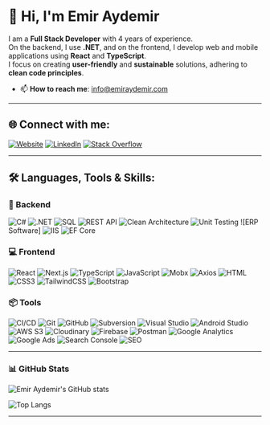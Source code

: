 # 👋 Hi, I'm Emir Aydemir

I am a **Full Stack Developer** with 4 years of experience.  
On the backend, I use **.NET**, and on the frontend, I develop web and mobile applications using **React** and **TypeScript**.  
I focus on creating **user-friendly** and **sustainable** solutions, adhering to **clean code principles**.

- 📫 **How to reach me**: info@emiraydemir.com

---

## 🌐 Connect with me:
[![Website](https://img.shields.io/badge/Website-000?style=for-the-badge&logo=google-chrome&logoColor=white)](https://emiraydemir.com/)
[![LinkedIn](https://img.shields.io/badge/LinkedIn-0A66C2?style=for-the-badge&logo=linkedin&logoColor=white)](https://www.linkedin.com/in/emir-muhammet-aydemir/)
[![Stack Overflow](https://img.shields.io/badge/Stack%20Overflow-FE7A16?style=for-the-badge&logo=stack-overflow&logoColor=white)](https://stackoverflow.com/users/22620218/emir-aydemir)

---

## 🛠️ Languages, Tools & Skills:

### 🧠 Backend
![C#](https://img.shields.io/badge/C%23-5C2D91?style=flat&logo=c-sharp&logoColor=white)
![.NET](https://img.shields.io/badge/.NET-5C2D91?style=flat&logo=dotnet&logoColor=white)
![SQL](https://img.shields.io/badge/SQL-CC2927?style=flat&logo=microsoftsqlserver&logoColor=white)
![REST API](https://img.shields.io/badge/REST_API-FF5722?style=flat&logo=apachespark&logoColor=white)
![Clean Architecture](https://img.shields.io/badge/Clean_Architecture-3498db?style=flat)
![Unit Testing](https://img.shields.io/badge/Unit_Testing-2ecc71?style=flat&logo=jest&logoColor=white)
![ERP Software]
![IIS](https://img.shields.io/badge/IIS-4B6EAF?style=flat&logo=windows&logoColor=white)
![EF Core](https://img.shields.io/badge/EF%20Core-512BD4?style=flat&logo=dotnet&logoColor=white)

### 💻 Frontend
![React](https://img.shields.io/badge/React-20232A?style=flat&logo=react&logoColor=61DAFB)
![Next.js](https://img.shields.io/badge/Next.js-000000?style=flat&logo=nextdotjs&logoColor=white)
![TypeScript](https://img.shields.io/badge/TypeScript-007ACC?style=flat&logo=typescript&logoColor=white)
![JavaScript](https://img.shields.io/badge/JavaScript-F7DF1E?style=flat&logo=javascript&logoColor=black)
![Mobx](https://img.shields.io/badge/MobX-FF9955?style=flat&logo=mobx&logoColor=white)
![Axios](https://img.shields.io/badge/Axios-5A29A0?style=flat&logo=axios&logoColor=white)
![HTML](https://img.shields.io/badge/HTML-E34F26?style=flat&logo=html5&logoColor=white)
![CSS3](https://img.shields.io/badge/CSS3-264de4?style=flat&logo=css3&logoColor=white)
![TailwindCSS](https://img.shields.io/badge/Tailwind_CSS-38B2AC?style=flat&logo=tailwind-css&logoColor=white)
![Bootstrap](https://img.shields.io/badge/Bootstrap-563D7C?style=flat&logo=bootstrap&logoColor=white)

### 📦 Tools
![CI/CD](https://img.shields.io/badge/CI%2FCD-F5F5F5?style=flat&logo=githubactions&logoColor=black)
![Git](https://img.shields.io/badge/Git-F05032?style=flat&logo=git&logoColor=white)
![GitHub](https://img.shields.io/badge/GitHub-181717?style=flat&logo=github&logoColor=white)
![Subversion](https://img.shields.io/badge/Subversion-8097BF?style=flat&logo=subversion&logoColor=white)
![Visual Studio](https://img.shields.io/badge/Visual_Studio-5C2D91?style=flat&logo=visualstudio&logoColor=white)
![Android Studio](https://img.shields.io/badge/Android_Studio-3DDC84?style=flat&logo=androidstudio&logoColor=white)
![AWS S3](https://img.shields.io/badge/Amazon_S3-FF9900?style=flat&logo=amazonaws&logoColor=white)
![Cloudinary](https://img.shields.io/badge/Cloudinary-3448C5?style=flat&logo=cloudinary&logoColor=white)
![Firebase](https://img.shields.io/badge/Firebase-FFCA28?style=flat&logo=firebase&logoColor=white)
![Postman](https://img.shields.io/badge/Postman-FF6C37?style=flat&logo=postman&logoColor=white)
![Google Analytics](https://img.shields.io/badge/Google_Analytics-F57C00?style=flat&logo=googleanalytics&logoColor=white)
![Google Ads](https://img.shields.io/badge/Google_Ads-4285F4?style=flat&logo=googleads&logoColor=white)
![Search Console](https://img.shields.io/badge/Search_Console-4285F4?style=flat&logo=google&logoColor=white)
![SEO](https://img.shields.io/badge/SEO-9E9E9E?style=flat)

---

### 📊 GitHub Stats
![Emir Aydemir's GitHub stats](https://github-readme-stats.vercel.app/api?username=emirmaydemir&show_icons=true&theme=tokyonight)

![Top Langs](https://github-readme-stats.vercel.app/api/top-langs/?username=emirmaydemir&layout=compact&theme=tokyonight)



---
